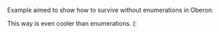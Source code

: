 

Example aimed to show how to survive without enumerations in Oberon.

This way is even cooler than enumerations. (:

